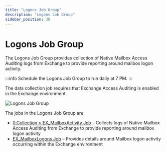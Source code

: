 ```yaml
---
title: "Logons Job Group"
description: "Logons Job Group"
sidebar_position: 30
---
```


# Logons Job Group

The Logons Job Group provides collection of Native Mailbox Access Auditing logs from Exchange to
provide reporting around mailbox logon activity.

:::info
Schedule the Logons Job Group to run daily at 7 PM.
:::


The data collection job requires that Exchange Access Auditing is enabled in the Exchange
environment.

![Logons Job Group](/img/product_docs/accessanalyzer/12.0/solutions/exchange/mailboxes/logons/jobstree.webp)

The jobs in the Logons Job Group are:

- [0.Collection > EX_MailboxActivity Job](/docs/accessanalyzer/12.0/solutions/exchange/mailboxes/logons/ex_mailboxactivity.md) – Collects logs of Native Mailbox
  Access Auditing from Exchange to provide reporting around mailbox logon activity
- [EX_MailboxLogons Job](/docs/accessanalyzer/12.0/solutions/exchange/mailboxes/logons/ex_mailboxlogons.md) – Provides details around Mailbox logon activity
  occurring within the Exchange environment

